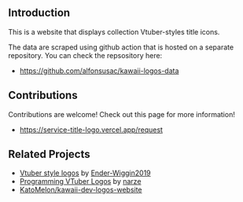 ## Introduction

This is a website that displays collection Vtuber-styles title icons.

The data are scraped using github action that is hosted on a separate repository. You can check the repsository here: 

- https://github.com/alfonsusac/kawaii-logos-data

## Contributions

Contributions are welcome! Check out this page for more information!

- https://service-title-logo.vercel.app/request

## Related Projects

- [Vtuber style logos](https://vtuber-style-logos.vercel.app/) by [Ender-Wiggin2019](https://github.com/Ender-Wiggin2019)
- [Programming VTuber Logos](https://narze.github.io/ProgrammingVTuberLogos/) by [narze](https://github.com/narze)
- [KatoMelon/kawaii-dev-logos-website](https://github.com/KatoMelon/kawaii-dev-logos-website)
